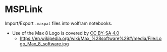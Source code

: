 # MSPLink

Import/Export `.maxpat` files into wolfram notebooks.

* Use of the Max 8 Logo is covered by [CC BY-SA 4.0](https://creativecommons.org/licenses/by-sa/4.0/)
  * https://en.wikipedia.org/wiki/Max_%28software%29#/media/File:Logo_Max_8_software.jpg 
